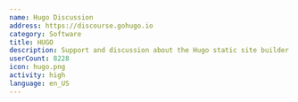 ```yaml
---
name: Hugo Discussion
address: https://discourse.gohugo.io
category: Software
title: HUGO
description: Support and discussion about the Hugo static site builder.
userCount: 8228
icon: hugo.png
activity: high
language: en_US
---
```

